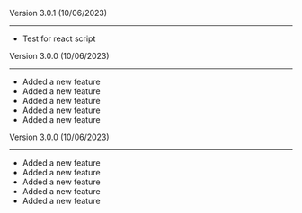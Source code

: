 Version 3.0.1 (10/06/2023)

* * *

* Test for react script

Version 3.0.0 (10/06/2023)

* * *

*   Added a new feature
*   Added a new feature
*   Added a new feature
*   Added a new feature
*   Added a new feature

  
Version 3.0.0 (10/06/2023)

* * *

*   Added a new feature
*   Added a new feature
*   Added a new feature
*   Added a new feature
*   Added a new feature
